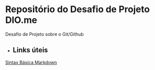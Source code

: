 # Repositório do Desafio de Projeto DIO.me
Desafio de Projeto sobre o Git/Github


* ## Links úteis
[Sintax Básica Markdown](https://www.markdownguide.org/basic-syntax/)
